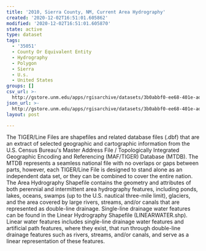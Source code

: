 ```yaml
---
title: '2010, Sierra County, NM, Current Area Hydrography'
created: '2020-12-02T16:51:01.605862'
modified: '2020-12-02T16:51:01.605870'
state: active
type: dataset
tags:
  - '35051'
  - County Or Equivalent Entity
  - Hydrography
  - Polygon
  - Sierra
  - U.s.
  - United States
groups: []
csv_url: >-
  http://gstore.unm.edu/apps/rgisarchive/datasets/3b0abbf0-ee68-401e-ad62-6d46d9465162/tl_2010_35051_areawater.derived.csv
json_url: >-
  http://gstore.unm.edu/apps/rgisarchive/datasets/3b0abbf0-ee68-401e-ad62-6d46d9465162/tl_2010_35051_areawater.derived.json
layout: post

---
```

The TIGER/Line Files are shapefiles and related database files (.dbf) that are an extract of selected geographic and cartographic information from the U.S. Census Bureau's Master Address File / Topologically Integrated Geographic Encoding and Referencing (MAF/TIGER) Database (MTDB).  The MTDB represents a seamless national file with no overlaps or gaps between parts, however, each TIGER/Line File is designed to stand alone as an independent data set, or they can be combined to cover the entire nation.  The Area Hydrography Shapefile contains the geometry and attributes of both perennial and intermittent area hydrography features, including ponds, lakes, oceans, swamps (up to the U.S. nautical three-mile limit), glaciers, and the area covered by large rivers, streams, and/or canals that are represented as double-line drainage.  Single-line drainage water features can be found in the Linear Hydrography Shapefile (LINEARWATER.shp).  Linear water features includes single-line drainage water features and artificial path features, where they exist, that run through double-line drainage features such as rivers, streams, and/or canals, and serve as a linear representation of these features.  

